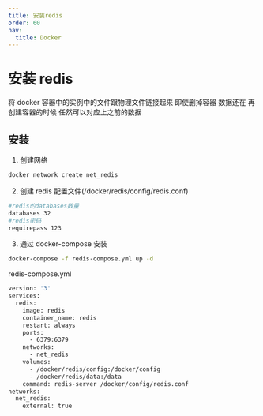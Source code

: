 ```yaml
---
title: 安装redis
order: 60
nav:
  title: Docker
---
```


# 安装 redis

将 docker 容器中的实例中的文件跟物理文件链接起来 即使删掉容器 数据还在 再创建容器的时候 任然可以对应上之前的数据

## 安装

1. 创建网络

```bash
docker network create net_redis
```

2. 创建 redis 配置文件(/docker/redis/config/redis.conf)

```bash
#redis的databases数量
databases 32
#redis密码
requirepass 123
```

3. 通过 docker-compose 安装

```bash
docker-compose -f redis-compose.yml up -d
```

redis-compose.yml

```bash
version: '3'
services:
  redis:
    image: redis
    container_name: redis
    restart: always
    ports:
      - 6379:6379
    networks:
      - net_redis
    volumes:
      - /docker/redis/config:/docker/config
      - /docker/redis/data:/data
    command: redis-server /docker/config/redis.conf
networks:
  net_redis:
    external: true
```
